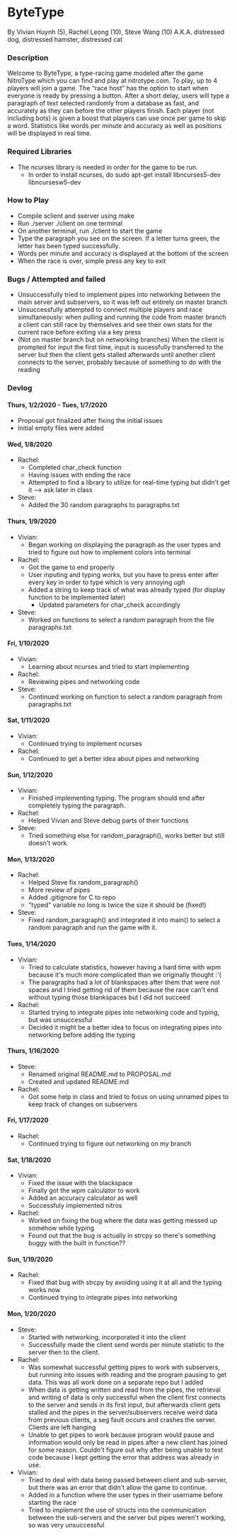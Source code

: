 # ByteType
By Vivian Huynh (5), Rachel Leong (10), Steve Wang (10)
A.K.A. distressed dog, distressed hamster, distressed cat

### Description
  Welcome to ByteType, a type-racing game modeled after the game NitroType which you can find and play at nitrotype.com. To play, up to 4 players will join a game. The “race host” has the option to start when everyone is ready by pressing a button. After a short delay, users will type a paragraph of text selected randomly from a database as fast, and accurately as they can before the other players finish. Each player (not including bots) is given a boost that players can use once per game to skip a word. Statistics like words per minute and accuracy as well as positions will be displayed in real time. 

### Required Libraries
 - The ncurses library is needed in order for the game to be run.
    - In order to install ncurses, do sudo apt-get install libncurses5-dev libncursesw5-dev
    
### How to Play
  - Compile sclient and sserver using make
  - Run ./server ./client on one terminal
  - On another terminal, run ./client to start the game
  - Type the paragraph you see on the screen. If a letter turns green, the letter has been typed successfully.
  - Words per minute and accuracy is displayed at the bottom of the screen
  - When the race is over, simple press any key to exit

### Bugs / Attempted and failed
  - Unsuccessfully tried to implement pipes into networking between the main server and subservers, so it was left out entirely on master branch
  - Unsuccessfully attempted to connect multiple players and race simultaneously: when pulling and running the code from master branch a client can still race by themselves and see their own stats for the current race before exiting via a key press
  - (Not on master branch but on networking branches) When the client is prompted for input the first time, input is sucessfully transferred to the server but then the client gets stalled afterwards until another client connects to the server, probably because of something to do with the reading 
### Devlog
#### Thurs, 1/2/2020 - Tues, 1/7/2020
 - Proposal got finalized after fixing the initial issues
 - Initial empty files were added
 
#### Wed, 1/8/2020
 - Rachel:
   - Completed char_check function
   - Having issues with ending the race
   - Attempted to find a library to utilize for real-time typing but didn't get it --> ask later in class
 - Steve: 
   - Added the 30 random paragraphs to paragraphs.txt
 
#### Thurs, 1/9/2020
 - Vivian:
   - Began working on displaying the paragraph as the user types and tried to figure out how to implement colors into terminal
 - Rachel:
   - Got the game to end properly
   - User inputing and typing works, but you have to press enter after every key in order to type which is very annoying *ugh*
   - Added a string to keep track of what was already typed (for display function to be implemented later)
     - Updated parameters for char_check accordingly
 - Steve:
   - Worked on functions to select a random paragraph from the file paragraphs.txt
   
#### Fri, 1/10/2020
  - Vivian:
    - Learning about ncurses and tried to start implementing
  - Rachel:
    - Reviewing pipes and networking code
  - Steve:
    - Continued working on function to select a random paragraph from paragraphs.txt
  
#### Sat, 1/11/2020
  - Vivian:
    - Continued trying to implement ncurses
  - Rachel:
    - Continued to get a better idea about pipes and networking
    
#### Sun, 1/12/2020
  - Vivian:
    - Finished implementing typing. The program should end after completely typing the paragraph.
  - Rachel:
    - Helped Vivian and Steve debug parts of their functions
  - Steve:
    - Tried something else for random_paragraph(), works better but still doesn't work.

#### Mon, 1/13/2020
  - Rachel:
    - Helped Steve fix random_paragraph()
    - More review of pipes
    - Added .gitignore for C to repo
    - "typed" variable no long is twice the size it should be (fixed!)
  - Steve:
    - Fixed random_paragraph() and integrated it into main() to select a random paragraph and run the game with it.
    
#### Tues, 1/14/2020
  - Vivian:
    - Tried to calculate statistics, however having a hard time with wpm because it's much more complicated than we originally thought :'(
    - The paragraphs had a lot of blankspaces after them that were not spaces and I tried getting rid of them because the race can't end without typing those blankspaces but I did not succeed
  - Rachel:
    - Started trying to integrate pipes into networking code and typing, but was unsuccessful 
    - Decided it might be a better idea to focus on integrating pipes into networking before adding the typing
    
#### Thurs, 1/16/2020
  - Steve:
    - Renamed original README.md to PROPOSAL.md
    - Created and updated README.md
  - Rachel:
    - Got some help in class and tried to focus on using unnamed pipes to keep track of changes on subservers

#### Fri, 1/17/2020
  - Rachel: 
    - Continued trying to figure out networking on my branch
    
#### Sat, 1/18/2020
  - Vivian:
    - Fixed the issue with the blackspace
    - Finally got the wpm calculator to work
    - Added an accuracy calculator as well
    - Successfuly implemented nitros
  - Rachel:
    - Worked on fixing the bug where the data was getting messed up somehow while typing
    - Found out that the bug is actually in strcpy so there's something buggy with the built in function??
#### Sun, 1/19/2020
  - Rachel:
    - Fixed that bug with strcpy by avoiding using it at all and the typing works now
    - Continued trying to integrate pipes into networking
#### Mon, 1/20/2020
  - Steve:
    - Started with networking, incorporated it into the client
    - Successfully made the client send words per minute statistic to the server then to the client.
  - Rachel:
    - Was somewhat successful getting pipes to work with subservers, but running into issues with reading and the program pausing to get data. This was all work done on a separate repo but I added
    - When data is getting written and read from the pipes, the retrieval and writing of data is only successful when the client first connects to the server and sends in its first input, but afterwards client gets stalled and the pipes in the server/subservers receive weird data from previous clients, a seg fault occurs and crashes the server. Clients are left hanging
    - Unable to get pipes to work because program would pause and information would only be read in pipes after a new client has joined for some reason. Couldn't figure out why after being unable to test code because I kept getting the error that address was already in use.
  - Vivian:
    - Tried to deal with data being passed between client and sub-server, but there was an error that didn't allow the game to continue. 
    - Added in a function where the user types in their username before starting the race
    - Tried to implement the use of structs into the communication between the sub-servers and the server but pipes weren't working, so was very unsuccessful
